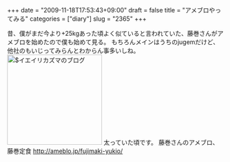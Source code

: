 +++
date = "2009-11-18T17:53:43+09:00"
draft = false
title = "アメブロやってみる"
categories = ["diary"]
slug = "2365"
+++

昔、僕がまだ今より+25kgあった頃よく似ていると言われていた、藤巻さんがアメブロを始めたので僕も始めて見る。
もちろんメインはうちのjugemだけど、他社のもいじってみらんとわからん事多いしね。
<a href="/images/ameblo/blog_import_4f7a3806d406f.jpg"><img src="/images/ameblo/blog_import_4f7a380684085.jpg"  alt="$イエイリカズマのブログ" width="220" height="209" border="0" /></a>
太っていた頃です。
藤巻さんのアメブロ、藤巻定食
<a href="http://ameblo.jp/fujimaki-yukio/">http://ameblo.jp/fujimaki-yukio/</a>
